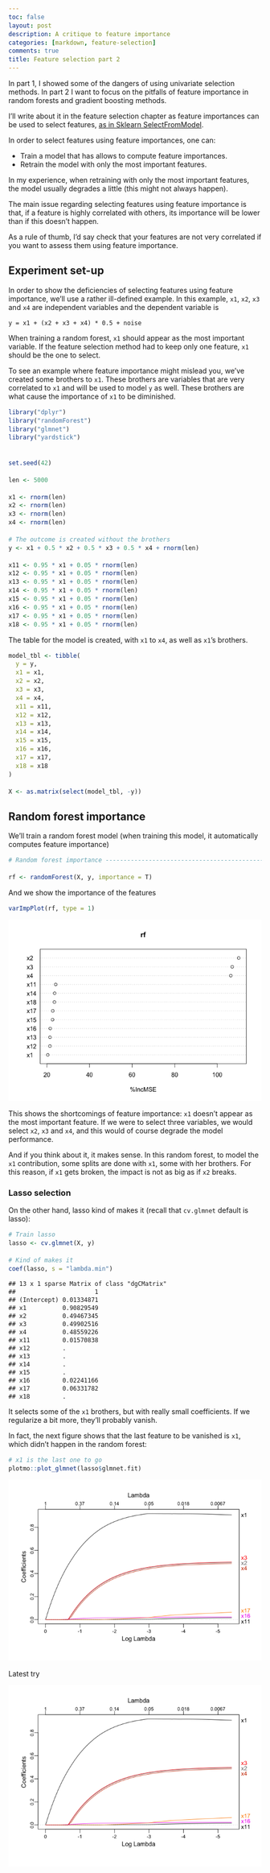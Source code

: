 ```yaml
---
toc: false
layout: post
description: A critique to feature importance
categories: [markdown, feature-selection]
comments: true
title: Feature selection part 2
---
```


In part 1, I showed some of the dangers of using univariate selection
methods. In part 2 I want to focus on the pitfalls of feature importance
in random forests and gradient boosting methods.

I’ll write about it in the feature selection chapter as feature
importances can be used to select features, [as in Sklearn
SelectFromModel](https://scikit-learn.org/stable/modules/generated/sklearn.feature_selection.SelectFromModel.html#sklearn.feature_selection.SelectFromModel).

In order to select features using feature importances, one can:

  - Train a model that has allows to compute feature importances.
  - Retrain the model with only the most important features.

In my experience, when retraining with only the most important features,
the model usually degrades a little (this might not always happen).

The main issue regarding selecting features using feature importance is
that, if a feature is highly correlated with others, its importance will
be lower than if this doesn’t happen.

As a rule of thumb, I’d say check that your features are not very
correlated if you want to assess them using feature importance.

## Experiment set-up

In order to show the deficiencies of selecting features using feature
importance, we’ll use a rather ill-defined example. In this example,
`x1`, `x2`, `x3` and `x4` are independent variables and the dependent
variable is

    y = x1 + (x2 + x3 + x4) * 0.5 + noise

When training a random forest, `x1` should appear as the most important
variable. If the feature selection method had to keep only one feature,
`x1` should be the one to select.

To see an example where feature importance might mislead you, we’ve
created some brothers to `x1`. These brothers are variables that are
very correlated to `x1` and will be used to model `y` as well. These
brothers are what cause the importance of `x1` to be diminished.

``` r
library("dplyr")
library("randomForest")
library("glmnet")
library("yardstick")


set.seed(42)

len <- 5000

x1 <- rnorm(len)
x2 <- rnorm(len)
x3 <- rnorm(len)
x4 <- rnorm(len)

# The outcome is created without the brothers
y <- x1 + 0.5 * x2 + 0.5 * x3 + 0.5 * x4 + rnorm(len)

x11 <- 0.95 * x1 + 0.05 * rnorm(len)
x12 <- 0.95 * x1 + 0.05 * rnorm(len)
x13 <- 0.95 * x1 + 0.05 * rnorm(len)
x14 <- 0.95 * x1 + 0.05 * rnorm(len)
x15 <- 0.95 * x1 + 0.05 * rnorm(len)
x16 <- 0.95 * x1 + 0.05 * rnorm(len)
x17 <- 0.95 * x1 + 0.05 * rnorm(len)
x18 <- 0.95 * x1 + 0.05 * rnorm(len)
```

The table for the model is created, with `x1` to `x4`, as well as `x1`’s
brothers.

``` r
model_tbl <- tibble(
  y = y,
  x1 = x1,
  x2 = x2,
  x3 = x3,
  x4 = x4,
  x11 = x11,
  x12 = x12,
  x13 = x13,
  x14 = x14,
  x15 = x15,
  x16 = x16,
  x17 = x17,
  x18 = x18
)

X <- as.matrix(select(model_tbl, -y))
```

## Random forest importance

We’ll train a random forest model (when training this model, it
automatically computes feature
importance)

``` r
# Random forest importance ------------------------------------------------

rf <- randomForest(X, y, importance = T)
```

And we show the importance of the features

``` r
varImpPlot(rf, type = 1)
```

![](/_posts/rf_importance_files/figure-gfm/unnamed-chunk-5-1.png)<!-- -->

This shows the shortcomings of feature importance: `x1` doesn’t appear
as the most important feature. If we were to select three variables, we
would select `x2`, `x3` and `x4`, and this would of course degrade the
model performance.

And if you think about it, it makes sense. In this random forest, to
model the `x1` contribution, some splits are done with `x1`, some with
her brothers. For this reason, if `x1` gets broken, the impact is not as
big as if `x2` breaks.

### Lasso selection

On the other hand, lasso kind of makes it (recall that `cv.glmnet`
default is lasso):

``` r
# Train lasso
lasso <- cv.glmnet(X, y)

# Kind of makes it
coef(lasso, s = "lambda.min")
```

    ## 13 x 1 sparse Matrix of class "dgCMatrix"
    ##                      1
    ## (Intercept) 0.01334871
    ## x1          0.90829549
    ## x2          0.49467345
    ## x3          0.49902516
    ## x4          0.48559226
    ## x11         0.01570838
    ## x12         .         
    ## x13         .         
    ## x14         .         
    ## x15         .         
    ## x16         0.02241166
    ## x17         0.06331782
    ## x18         .

It selects some of the `x1` brothers, but with really small
coefficients. If we regularize a bit more, they’ll probably vanish.

In fact, the next figure shows that the last feature to be vanished is
`x1`, which didn’t happen in the random forest:

``` r
# x1 is the last one to go
plotmo::plot_glmnet(lasso$glmnet.fit)
```

![a](../rf_importance_files/figure-gfm/unnamed-chunk-7-1.png)<!-- -->


Latest try

![b](https://github.com/david26694/david-masip-blog/blob/master/rf_importance_files/figure-gfm/unnamed-chunk-7-1.png)<!-- -->
